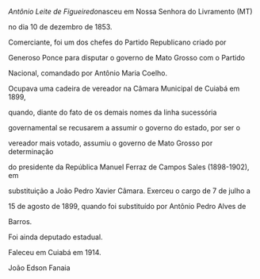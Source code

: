 

*Antônio Leite de Figueiredo*nasceu em Nossa Senhora do Livramento (MT)

no dia 10 de dezembro de 1853.



Comerciante, foi um dos chefes do Partido Republicano criado por

Generoso Ponce para disputar o governo de Mato Grosso com o Partido

Nacional, comandado por Antônio Maria Coelho.



Ocupava uma cadeira de vereador na Câmara Municipal de Cuiabá em 1899,

quando, diante do fato de os demais nomes da linha sucessória

governamental se recusarem a assumir o governo do estado, por ser o

vereador mais votado, assumiu o governo de Mato Grosso por determinação

do presidente da República Manuel Ferraz de Campos Sales (1898-1902), em

substituição a João Pedro Xavier Câmara. Exerceu o cargo de 7 de julho a

15 de agosto de 1899, quando foi substituído por Antônio Pedro Alves de

Barros.



Foi ainda deputado estadual.



Faleceu em Cuiabá em 1914.



João Edson Fanaia



